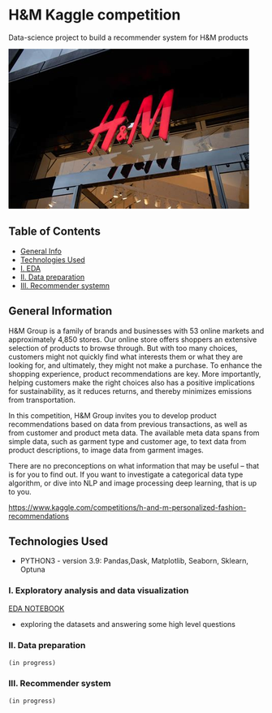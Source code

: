 # H&M Kaggle competition
 Data-science project to build a recommender system for H&M products

![H&M Logo](./img/H&M.jpg)

## Table of Contents
* [General Info](#General-Information)
* [Technologies Used](#Technologies-Used)
* [I. EDA](#I.--Exploratory-analysis-and-data-visualization)
* [II. Data preparation](#II.--Data-preparation)
* [III. Recommender systemn](#III.--Recommender-system)
<!-- * [License](#license) -->

## General Information

H&M Group is a family of brands and businesses with 53 online markets and approximately 4,850 stores. Our online store offers shoppers an extensive selection of products to browse through. But with too many choices, customers might not quickly find what interests them or what they are looking for, and ultimately, they might not make a purchase. To enhance the shopping experience, product recommendations are key. More importantly, helping customers make the right choices also has a positive implications for sustainability, as it reduces returns, and thereby minimizes emissions from transportation.

In this competition, H&M Group invites you to develop product recommendations based on data from previous transactions, as well as from customer and product meta data. The available meta data spans from simple data, such as garment type and customer age, to text data from product descriptions, to image data from garment images.

There are no preconceptions on what information that may be useful – that is for you to find out. If you want to investigate a categorical data type algorithm, or dive into NLP and image processing deep learning, that is up to you.

https://www.kaggle.com/competitions/h-and-m-personalized-fashion-recommendations


## Technologies Used

- PYTHON3 - version 3.9: Pandas,Dask, Matplotlib, Seaborn, Sklearn, Optuna


### I. Exploratory analysis and data visualization

[EDA NOTEBOOK](./1_EDA/HM-EDA.ipynb)

- exploring the datasets and answering some high level questions

### II. Data preparation
    (in progress)

### III. Recommender system
    (in progress)










